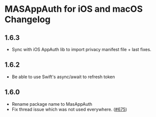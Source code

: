# MASAppAuth for iOS and macOS Changelog
## 1.6.3
- Sync with iOS AppAuth lib to import privacy manifest file + last fixes.

## 1.6.2
- Be able to use Swift's async/await to refresh token

## 1.6.0
- Rename package name to MasAppAuth
- Fix thread issue which was not used everywhere. ([#675](https://github.com/openid/AppAuth-iOS/issues/667))
